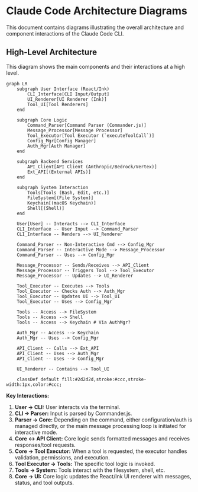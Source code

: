 # Claude Code Architecture Diagrams

This document contains diagrams illustrating the overall architecture and component interactions of the Claude Code CLI.

## High-Level Architecture

This diagram shows the main components and their interactions at a high level.

```mermaid
graph LR
    subgraph User Interface (React/Ink)
        CLI_Interface[CLI Input/Output]
        UI_Renderer[UI Renderer (Ink)]
        Tool_UI[Tool Renderers]
    end

    subgraph Core Logic
        Command_Parser[Command Parser (Commander.js)]
        Message_Processor[Message Processor]
        Tool_Executor[Tool Executor (`executeToolCall`)]
        Config_Mgr[Config Manager]
        Auth_Mgr[Auth Manager]
    end

    subgraph Backend Services
        API_Client[API Client (Anthropic/Bedrock/Vertex)]
        Ext_API[(External APIs)]
    end

    subgraph System Interaction
        Tools[Tools (Bash, Edit, etc.)]
        FileSystem[(File System)]
        Keychain[(macOS Keychain)]
        Shell[(Shell)]
    end

    User[User] -- Interacts --> CLI_Interface
    CLI_Interface -- User Input --> Command_Parser
    CLI_Interface -- Renders --> UI_Renderer

    Command_Parser -- Non-Interactive Cmd --> Config_Mgr
    Command_Parser -- Interactive Mode --> Message_Processor
    Command_Parser -- Uses --> Config_Mgr

    Message_Processor -- Sends/Receives --> API_Client
    Message_Processor -- Triggers Tool --> Tool_Executor
    Message_Processor -- Updates --> UI_Renderer

    Tool_Executor -- Executes --> Tools
    Tool_Executor -- Checks Auth --> Auth_Mgr
    Tool_Executor -- Updates UI --> Tool_UI
    Tool_Executor -- Uses --> Config_Mgr

    Tools -- Access --> FileSystem
    Tools -- Access --> Shell
    Tools -- Access --> Keychain # Via AuthMgr?

    Auth_Mgr -- Access --> Keychain
    Auth_Mgr -- Uses --> Config_Mgr

    API_Client -- Calls --> Ext_API
    API_Client -- Uses --> Auth_Mgr
    API_Client -- Uses --> Config_Mgr

    UI_Renderer -- Contains --> Tool_UI

    classDef default fill:#2d2d2d,stroke:#ccc,stroke-width:1px,color:#ccc;

```

**Key Interactions:**

1.  **User -> CLI:** User interacts via the terminal.
2.  **CLI -> Parser:** Input is parsed by Commander.js.
3.  **Parser -> Core:** Depending on the command, either configuration/auth is managed directly, or the main message processing loop is initiated for interactive mode.
4.  **Core <-> API Client:** Core logic sends formatted messages and receives responses/tool requests.
5.  **Core -> Tool Executor:** When a tool is requested, the executor handles validation, permissions, and execution.
6.  **Tool Executor -> Tools:** The specific tool logic is invoked.
7.  **Tools -> System:** Tools interact with the filesystem, shell, etc.
8.  **Core -> UI:** Core logic updates the React/Ink UI renderer with messages, status, and tool outputs. 